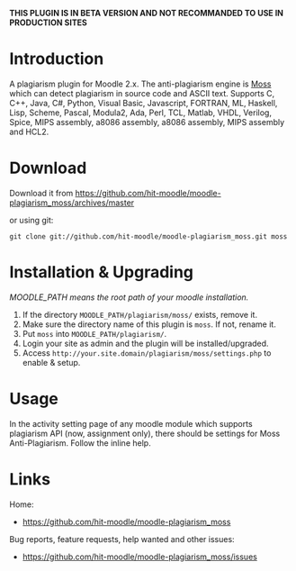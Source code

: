 **THIS PLUGIN IS IN BETA VERSION AND NOT RECOMMANDED TO USE IN PRODUCTION SITES**

Introduction
============

A plagiarism plugin for Moodle 2.x. The anti-plagiarism engine is [Moss](http://theory.stanford.edu/~aiken/moss/) which can detect plagiarism in source code and ASCII text. Supports C, C++, Java, C#, Python, Visual Basic, Javascript, FORTRAN, ML, Haskell, Lisp, Scheme, Pascal, Modula2, Ada, Perl, TCL, Matlab, VHDL, Verilog, Spice, MIPS assembly, a8086 assembly, a8086 assembly, MIPS assembly and HCL2.


Download
========

Download it from https://github.com/hit-moodle/moodle-plagiarism_moss/archives/master

or using git:

`git clone git://github.com/hit-moodle/moodle-plagiarism_moss.git moss`


Installation & Upgrading
========================

*MOODLE_PATH means the root path of your moodle installation.*

1. If the directory `MOODLE_PATH/plagiarism/moss/` exists, remove it.
2. Make sure the directory name of this plugin is `moss`. If not, rename it.
3. Put `moss` into `MOODLE_PATH/plagiarism/`.
4. Login your site as admin and the plugin will be installed/upgraded.
5. Access `http://your.site.domain/plagiarism/moss/settings.php` to enable & setup.


Usage
=====

In the activity setting page of any moodle module which supports plagiarism API (now, assignment only), there should be settings for Moss Anti-Plagiarism. Follow the inline help.


Links
=====

Home:

* <https://github.com/hit-moodle/moodle-plagiarism_moss>

Bug reports, feature requests, help wanted and other issues:

* <https://github.com/hit-moodle/moodle-plagiarism_moss/issues>
